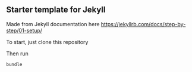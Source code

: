 ## Starter template for Jekyll

Made from Jekyll documentation here https://jekyllrb.com/docs/step-by-step/01-setup/

To start, just clone this repository

Then run 

```bash
bundle
```